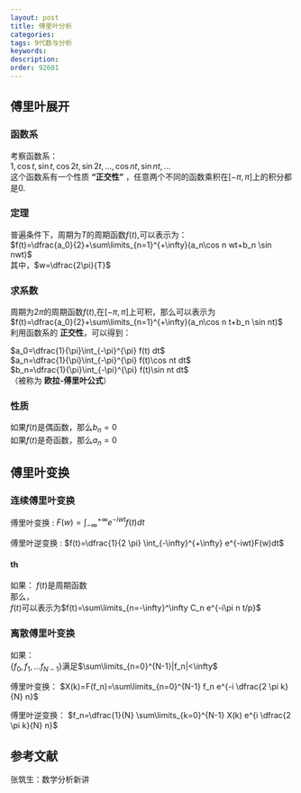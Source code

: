 ```yaml
---
layout: post
title: 傅里叶分析
categories:
tags: 9代数与分析
keywords:
description:
order: 92601
---
```


## 傅里叶展开

### 函数系
考察函数系：  
$1, \cos t, \sin t,\cos 2t, \sin 2t, ..., \cos nt, \sin nt,...$  
这个函数系有一个性质 **“正交性”** ，任意两个不同的函数乘积在$[-\pi,\pi]$上的积分都是0.  

### 定理
普遍条件下，周期为$T$的周期函数$f(t)$,可以表示为：  
$f(t)=\dfrac{a_0}{2}+\sum\limits_{n=1}^{+\infty}(a_n\cos n wt+b_n \sin nwt)$  
其中，$w=\dfrac{2\pi}{T}$  

### 求系数
周期为$2\pi$的周期函数$f(t)$,在$[-\pi,\pi]$上可积，那么可以表示为  
$f(t)=\dfrac{a_0}{2}+\sum\limits_{n=1}^{+\infty}(a_n\cos n t+b_n \sin nt)$  
利用函数系的 **正交性**，可以得到：  


$a_0=\dfrac{1}{\pi}\int_{-\pi}^{\pi} f(t) dt$  
$a_n=\dfrac{1}{\pi}\int_{-\pi}^{\pi} f(t)\cos nt dt$  
$b_n=\dfrac{1}{\pi}\int_{-\pi}^{\pi} f(t)\sin nt dt$  
（被称为 **欧拉-傅里叶公式**）  

### 性质
如果$f(t)$是偶函数，那么$b_n=0$  
如果$f(t)$是奇函数，那么$a_n=0$  


## 傅里叶变换
### 连续傅里叶变换

傅里叶变换
: $F(w)=\int_{-\infty}^{+\infty} e^{-iwt} f(t) dt$


傅里叶逆变换
: $f(t)=\dfrac{1}{2 \pi} \int_{-\infty}^{+\infty} e^{-iwt}F(w)dt$

#### th
如果：
$f(t)$是周期函数  
那么，  
$f(t)$可以表示为$f(t)=\sum\limits_{n=-\infty}^\infty C_n e^{-i\pi n t/p}$




###  离散傅里叶变换
如果：  
$\{ f_0,f_1,...f_{N-1}  \}$满足$\sum\limits_{n=0}^{N-1}|f_n|<\infty$


傅里叶变换：
$X(k)=F(f_n)=\sum\limits_{n=0}^{N-1} f_n e^{-i \dfrac{2 \pi k}{N} n}$


傅里叶逆变换：
$f_n=\dfrac{1}{N} \sum\limits_{k=0}^{N-1} X(k) e^{i \dfrac{2 \pi k}{N} n}$


## 参考文献
张筑生：数学分析新讲
